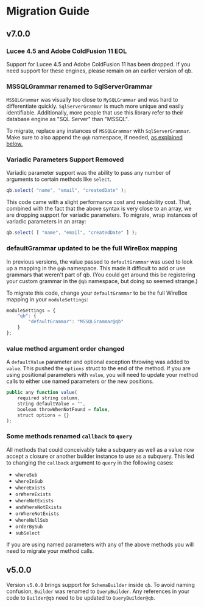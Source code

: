 # Migration Guide

## v7.0.0

### Lucee 4.5 and Adobe ColdFusion 11 EOL

Support for Lucee 4.5 and Adobe ColdFusion 11 has been dropped.  If you need support for these engines, please remain on an earlier version of qb.

### MSSQLGrammar renamed to SqlServerGrammar

`MSSQLGrammar` was visually too close to `MySQLGrammar` and was hard to differentiate quickly. `SqlServerGrammar` is much more unique and easily identifiable. Additionally, more people that use this library refer to their database engine as "SQL Server" than "MSSQL".

To migrate, replace any instances of `MSSQLGrammar` with `SqlServerGrammar`.  Make sure to also append the `@qb` namespace, if needed, [as explained below.](migration-guide.md#defaultgrammar-updated-to-be-the-full-wirebox-mapping)

### Variadic Parameters Support Removed

Variadic parameter support was the ability to pass any number of arguments to certain methods like `select`.

```javascript
qb.select( "name", "email", "createdDate" );
```

This code came with a slight performance cost and readability cost. That, combined with the fact that the above syntax is very close to an array, we are dropping support for variadic parameters.  To migrate, wrap instances of variadic parameters in an array:

```javascript
qb.select( [ "name", "email", "createdDate" ] );
```

### defaultGrammar updated to be the full WireBox mapping

In previous versions, the value passed to `defaultGrammar` was used to look up a mapping in the `@qb` namespace.  This made it difficult to add or use grammars that weren't part of qb. \(You could get around this be registering your custom grammar in the `@qb` namespace, but doing so seemed strange.\)

To migrate this code, change your `defaultGrammar` to be the full WireBox mapping in your `moduleSettings`:

```javascript
moduleSettings = {
    "qb": {
        "defaultGrammar": "MSSQLGrammar@qb"
    }
};
```

### value method argument order changed

A `defaultValue` parameter and optional exception throwing was added to `value`.  This pushed the `options` struct to the end of the method.  If you are using positional parameters with `value`, you will need to update your method calls to either use named parameters or the new positions.

```javascript
public any function value(
    required string column,
    string defaultValue = "",
    boolean throwWhenNotFound = false,
    struct options = {}
);
```

### Some methods renamed `callback` to `query`

All methods that could conceivably take a subquery as well as a value now accept a closure or another builder instance to use as a subquery. This led to changing the `callback` argument to `query` in the following cases:

* `whereSub`
* `whereInSub`
* `whereExists`
* `orWhereExists`
* `whereNotExists`
* `andWhereNotExists`
* `orWhereNotExists`
* `whereNullSub`
* `orderBySub`
* `subSelect`

If you are using named parameters with any of the above methods you will need to migrate your method calls.

## v5.0.0

Version `v5.0.0` brings support for `SchemaBuilder` inside `qb`. To avoid naming confusion, `Builder` was renamed to `QueryBuilder`. Any references in your code to `Builder@qb` need to be updated to `QueryBuilder@qb`.

